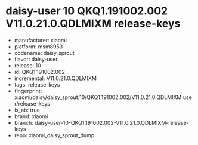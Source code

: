 # daisy-user 10 QKQ1.191002.002 V11.0.21.0.QDLMIXM release-keys
- manufacturer: xiaomi
- platform: msm8953
- codename: daisy_sprout
- flavor: daisy-user
- release: 10
- id: QKQ1.191002.002
- incremental: V11.0.21.0.QDLMIXM
- tags: release-keys
- fingerprint: xiaomi/daisy/daisy_sprout:10/QKQ1.191002.002/V11.0.21.0.QDLMIXM:user/release-keys
- is_ab: true
- brand: xiaomi
- branch: daisy-user-10-QKQ1.191002.002-V11.0.21.0.QDLMIXM-release-keys
- repo: xiaomi_daisy_sprout_dump
